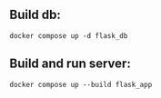 ## Build db:
```
docker compose up -d flask_db
```

## Build and run server:
```
docker compose up --build flask_app
```
